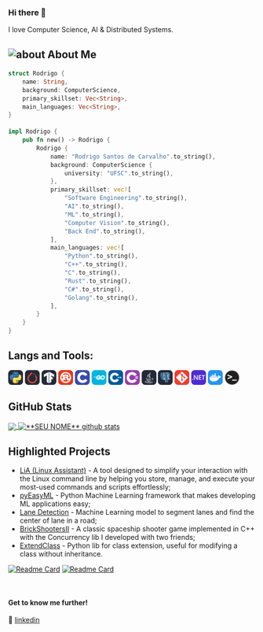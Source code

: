 ### Hi there 👋

I love Computer Science, AI & Distributed Systems.

## <img width="45" alt="about" src="https://raw.github.com/elizarov/elizarov/master/about.png"> About Me

```rust
struct Rodrigo {
    name: String,
    background: ComputerScience,
    primary_skillset: Vec<String>,
    main_languages: Vec<String>,
}

impl Rodrigo {
    pub fn new() -> Rodrigo {
        Rodrigo {
            name: "Rodrigo Santos de Carvalho".to_string(),
            background: ComputerScience {
                university: "UFSC".to_string(),
            },
            primary_skillset: vec![
                "Software Engineering".to_string(),
                "AI".to_string(),
                "ML".to_string(),
                "Computer Vision".to_string(),
                "Back End".to_string(),
            ],
            main_languages: vec![
                "Python".to_string(),
                "C++".to_string(),
                "C".to_string(),
                "Rust".to_string(),
                "C#".to_string(),
                "Golang".to_string(),
            ],
        }
    }
}
```

## **Langs and Tools:**  
<code><img height="30" src="https://github.com/tandpfun/skill-icons/blob/main/icons/Python-Dark.svg"></code>
<code><img height="30" src="https://github.com/tandpfun/skill-icons/blob/main/icons/PyTorch-Dark.svg"></code>
<code><img height="30" src="https://github.com/tandpfun/skill-icons/blob/main/icons/TensorFlow-Dark.svg"></code>
<code><img height="30" src="https://github.com/tandpfun/skill-icons/blob/main/icons/Rust.svg"></code>
<code><img height="30" src="https://github.com/tandpfun/skill-icons/blob/main/icons/C.svg"></code>
<code><img height="30" src="https://github.com/tandpfun/skill-icons/blob/main/icons/GoLang.svg"></code>
<code><img height="30" src="https://github.com/tandpfun/skill-icons/blob/main/icons/CPP.svg"></code>
<code><img height="30" src="https://github.com/tandpfun/skill-icons/blob/main/icons/CS.svg"></code>
<code><img height="30" src="https://github.com/tandpfun/skill-icons/blob/main/icons/Java-Dark.svg"></code>
<code><img height="30" src="https://github.com/tandpfun/skill-icons/blob/main/icons/PostgreSQL-Dark.svg"></code>
<code><img height="30" src="https://github.com/tandpfun/skill-icons/blob/main/icons/Git.svg"></code>
<code><img height="30" src="https://github.com/tandpfun/skill-icons/blob/main/icons/DotNet.svg"></code>
<code><img height="30" src="https://github.com/tandpfun/skill-icons/blob/main/icons/Docker.svg"></code>
<code><img height="30" src="https://raw.githubusercontent.com/github/explore/80688e429a7d4ef2fca1e82350fe8e3517d3494d/topics/terminal/terminal.png"></code>


## **GitHub Stats**

<a href="https://github.com/RodrigoSdeCarvalho">
  <img align="center" src="https://github-readme-stats.vercel.app/api/top-langs/?username=RodrigoSdeCarvalho&theme=dracula&hide_langs_below=1" />
</a>

<a href="https://github.com/RodrigoSdeCarvalho">
 <img align="center" src="https://github-readme-stats.vercel.app/api?username=RodrigoSdeCarvalho&show_icons=true&theme=dracula&line_height=27" alt="**SEU NOME** github stats"/>
</a>

  ## Highlighted Projects
  - [LiA (Linux Assistant)](https://github.com/RodrigoSdeCarvalho/lia) - A tool designed to simplify your interaction with the Linux command line by helping you store, manage, and execute your most-used commands and scripts effortlessly;
  - [pyEasyML](https://github.com/RodrigoSdeCarvalho/pyEasyML) - Python Machine Learning framework that makes developing ML applications easy;
  - [Lane Detection](https://github.com/RodrigoSdeCarvalho/LaneDetection) - Machine Learning model to segment lanes and find the center of lane in a road;
  - [BrickShootersII](https://github.com/RodrigoSdeCarvalho/BrickShootersII) - A classic spaceship shooter game implemented in C++ with the Concurrency lib I developed with two friends;
  - [ExtendClass](https://github.com/RodrigoSdeCarvalho/ExtendClass) - Python lib for class extension, useful for modifying a class without inheritance.
 
<be>

[![Readme Card](https://github-readme-stats.vercel.app/api/pin/?username=RodrigoSdeCarvalho&repo=pyEasyML&theme=github_dark)](https://github.com/RodrigoSdeCarvalho/pyEasyML)
[![Readme Card](https://github-readme-stats.vercel.app/api/pin/?username=RodrigoSdeCarvalho&repo=lia&theme=github_dark)](https://github.com/RodrigoSdeCarvalho/lia)

[website]: https://rodrigosdecarvalho.github.io/Website.github.io/
[linkedin]: https://www.linkedin.com/in/rodrigo-santos-de-carvalho/
<br>

#### Get to know me further!

👔 [linkedin][linkedin]
